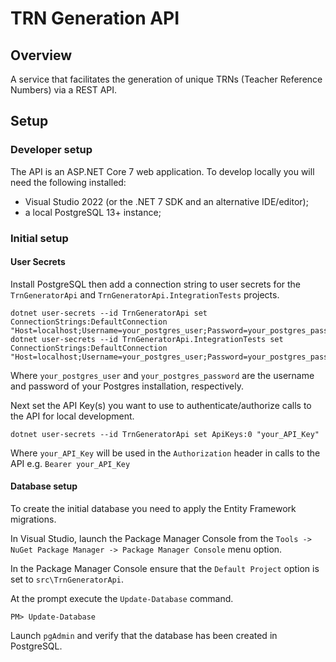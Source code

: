 # TRN Generation API

## Overview

A service that facilitates the generation of unique TRNs (Teacher Reference Numbers) via a REST API.

## Setup

### Developer setup

The API is an ASP.NET Core 7 web application. To develop locally you will need the following installed:
- Visual Studio 2022 (or the .NET 7 SDK and an alternative IDE/editor);
- a local PostgreSQL 13+ instance;

### Initial setup

#### User Secrets

Install PostgreSQL then add a connection string to user secrets for the `TrnGeneratorApi` and `TrnGeneratorApi.IntegrationTests` projects.

```shell
dotnet user-secrets --id TrnGeneratorApi set ConnectionStrings:DefaultConnection "Host=localhost;Username=your_postgres_user;Password=your_postgres_password;Database=trn_generator"
dotnet user-secrets --id TrnGeneratorApi.IntegrationTests set ConnectionStrings:DefaultConnection "Host=localhost;Username=your_postgres_user;Password=your_postgres_password;Database=trn_generator_tests"
```
Where `your_postgres_user` and `your_postgres_password` are the username and password of your Postgres installation, respectively.

Next set the API Key(s) you want to use to authenticate/authorize calls to the API for local development.

```shell
dotnet user-secrets --id TrnGeneratorApi set ApiKeys:0 "your_API_Key"
```

Where `your_API_Key` will be used in the `Authorization` header in calls to the API e.g. `Bearer your_API_Key`

#### Database setup

To create the initial database you need to apply the Entity Framework migrations.

In Visual Studio, launch the Package Manager Console from the `Tools -> NuGet Package Manager -> Package Manager Console` menu option.

In the Package Manager Console ensure that the `Default Project` option is set to `src\TrnGeneratorApi`.

At the prompt execute the `Update-Database` command.

```
PM> Update-Database
```

Launch `pgAdmin` and verify that the database has been created in PostgreSQL.
